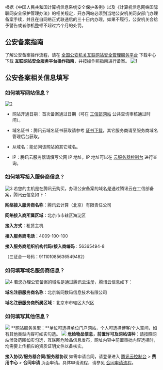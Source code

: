 根据《中国人民共和国计算机信息系统安全保护条例》以及《计算机信息网络国际联网安全保护管理办法》的相关规定，开办网站必须到当地公安机关网安部门办理备案手续，并且在自网络正式联通后的三十日内办理，如果不履行，公安机关会给予警告或者停机整顿不超过六个月的处罚。

## 公安备案指南

了解公安备案操作流程，请在 [全国公安机关互联网站安全管理服务平台](http://www.beian.gov.cn/portal/index) 下载中心下载 **互联网站安全服务平台操作指南**，并按操作照指南进行备案。
![1](https://main.qcloudimg.com/raw/7fd76ae59a587ff244a1936dc9c01024.png)

## 公安备案相关信息填写
### 如何填写网站信息？
![2](https://main.qcloudimg.com/raw/ae86f44755fb18c7c267d6e101643e95.png)
- 网站开通日期：首次备案通过日期（可在 [工信部网站](http://www.miitbeian.gov.cn/) 公共查询审核通过时间）。

- 域名证书：腾讯云域名证书获取请参考 [证书下载](https://cloud.tencent.com/document/product/242/3647)，其它服务商请至服务商域名管理后台获取。

- 从域名：能访问该网站的其它域名。

- IP：腾讯云服务器请填写公网 IP 地址，IP 地址可以在 [云服务器控制台](https://console.cloud.tencent.com/cvm/index) 进行查询。

### 如何填写接入服务商信息？
![3](https://main.qcloudimg.com/raw/f7b059c2e8bd81701ae8739f7a1406e4.png)
若您的主机是在腾讯云购买，办理公安备案的域名是通过腾讯云在工信部备案，腾讯云信息如下：

**网络接入服务商名称**：腾讯云计算（北京）有限责任公司

**网络接入商所属区域**：北京市市辖区海淀区

**接入方式**：租赁主机

**接入服务商电话**：4009-100-100

**接入服务商组织机构代码/接入商编码**：56365494-8

（三证合一号码：911101085636549482）

### 如何填写域名服务商信息？
![4](https://main.qcloudimg.com/raw/bad2ded58e7fc3d24732715604c72399.png)
若您办理公安备案的域名是通过腾讯云注册，腾讯云信息如下：

**域名注册服务商名称**：北京新网数码信息技术有限公司

**域名注册服务商所属区域**：北京市市辖区大兴区

### 如何填写其他信息？
![](https://main.qcloudimg.com/raw/5f4c536583b8a3121fa84722e9306cfe.png)
**网站服务类型：**单位可选择单位门户网站，个人可选择博客/个人空间，如有其他类型内容可如实勾选。
![](https://main.qcloudimg.com/raw/49f44400b37ad36dfcb7530db99df68e.png)
**危险物品信息，前置许可及网站语种**：请按照网站涉及范围如实勾选，互联网危险品信息发布，网址内容中前置审批内容选择时，均需要上传相应的资质证明文件以备核实。

**接入协议/服务器合同/服务器协议**
如需申请合同，请登录进入 [腾讯云控制台](https://console.cloud.tencent.com/) > **费用中心** > **合同申请** 页面申请。具体申请流程，请参见 [合同申请流程](https://cloud.tencent.com/document/product/555/8270)。
